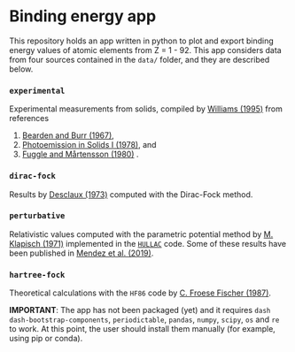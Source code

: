 # Binding energy app

This repository holds an app written in python to plot and export binding energy values of atomic elements from Z = 1 - 92. This app considers data from four sources contained in the ```data/``` folder, and they are described below.

### ```experimental```
Experimental measurements from solids, compiled by [Williams (1995)](https://xdb.lbl.gov/Section1/Sec_1-1.html) from references 
1. [Bearden and Burr (1967)](https://doi.org/10.1103/RevModPhys.39.125), 
2. [Photoemission in Solids I (1978)](https://doi.org/10.1007/3-540-08685-4), and 
3. [Fuggle and Mårtensson (1980)](https://doi.org/10.1016/0368-2048(80)85056-0) .

### ```dirac-fock``` 
Results by [Desclaux (1973)](https://doi.org/10.1016/0092-640X(73)90020-X) computed with the Dirac-Fock method.

### ```perturbative```
Relativistic values computed with the parametric potential method by [M. Klapisch (1971)](https://doi.org/10.1016/0010-4655(71)90001-4) implemented in the [```HULLAC```](https://doi.org/10.1016/S0022-4073(01)00066-8) code. Some of these results have been published in [Mendez et al. (2019)](https://doi.org/10.1016/j.nimb.2019.02.002).

### ```hartree-fock```
Theoretical calculations with the ```HF86``` code by [C. Froese Fischer (1987)](https://doi.org/10.1016/0010-4655(87)90053-1).



**IMPORTANT**: The app has not been packaged (yet) and it requires ```dash``` ```dash-bootstrap-components```, ```periodictable```, ```pandas```, ```numpy```, ```scipy```, ```os``` and ```re``` to work. At this point, the user should install them manually (for example, using pip or conda).

